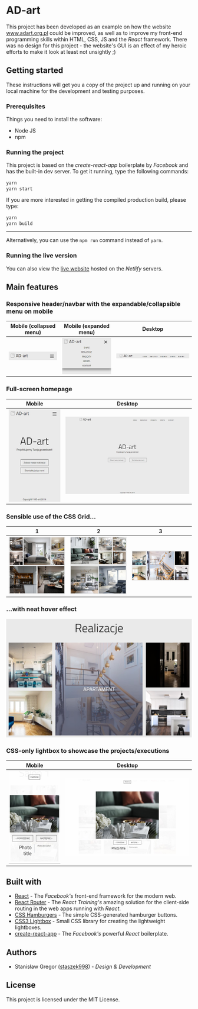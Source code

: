 # AD-art

This project has been developed as an example on how the website www.adart.org.pl could be improved, as well as to improve my front-end programming skills within HTML, CSS, JS and the _React_ framework. There was no design for this project - the website's GUI is an effect of my heroic efforts to make it look at least not unsightly ;)

## Getting started

These instructions will get you a copy of the project up and running on your local machine for the development and testing purposes.

### Prerequisites

Things you need to install the software:

- Node JS
- npm

### Running the project

This project is based on the _create-react-app_ boilerplate by _Facebook_ and has the built-in dev server. To get it running, type the following commands:

```
yarn
yarn start
```

If you are more interested in getting the compiled production build, please type:

```
yarn
yarn build
```

---

Alternatively, you can use the `npm run` command instead of `yarn`.

### Running the live version

You can also view the [live website](https://ad-art.netlify.com/) hosted on the _Netlify_ servers.

## Main features

### Responsive header/navbar with the expandable/collapsible menu on mobile

|                               Mobile (collapsed menu)                               |                                Mobile (expanded menu)                                |                                  Desktop                                   |
| :---------------------------------------------------------------------------------: | :----------------------------------------------------------------------------------: | :------------------------------------------------------------------------: |
| ![Mobile version of the header/navbar](./screenshots/navbar--mobile--collapsed.jpg) | !['Expanded' state of the header/navbar](./screenshots/navbar--mobile--expanded.jpg) | ![Desktop version of the header/navbar](./screenshots/navbar--desktop.jpg) |

### Full-screen homepage

|                               Mobile                               |                               Desktop                                |
| :----------------------------------------------------------------: | :------------------------------------------------------------------: |
| ![Mobile view of the homepage](./screenshots/homepage--mobile.jpg) | ![Desktop view of the homepage](./screenshots/homepage--desktop.jpg) |

### Sensible use of the CSS Grid...

| 1                                                     | 2                                                     | 3                                                     |
| ----------------------------------------------------- | ----------------------------------------------------- | ----------------------------------------------------- |
| ![CSS Grid example 2](./screenshots/grids/grid-2.jpg) | ![CSS Grid example 3](./screenshots/grids/grid-3.jpg) | ![CSS Grid example 1](./screenshots/grids/grid-1.jpg) |

### ...with neat hover effect

![CSS Grid cell hover effect example](./screenshots/hover-effect.jpg)

### CSS-only lightbox to showcase the projects/executions

|                               Mobile                               |                               Desktop                                |
| :----------------------------------------------------------------: | :------------------------------------------------------------------: |
| ![Mobile view of the lightbox](./screenshots/lightbox--mobile.jpg) | ![Desktop view of the lightbox](./screenshots/lightbox--desktop.jpg) |

## Built with

- [React](https://reactjs.org/) - The _Facebook's_ front-end framework for the modern web.
- [React Router](https://reacttraining.com/react-router/) - The _React Training's_ amazing solution for the client-side routing in the web apps running with _React_.
- [CSS Hamburgers](https://jonsuh.com/hamburgers/) - The simple CSS-generated hamburger buttons.
- [CSS3 Lightbox](https://tympanus.net/codrops/2011/12/26/css3-lightbox/) - Small CSS library for creating the lightweight lightboxes.
- [create-react-app](https://github.com/facebook/create-react-app) - The _Facebook's_ powerful _React_ boilerplate.

## Authors

- Stanisław Gregor ([staszek998](https://github.com/staszek998)) - _Design & Development_

## License

This project is licensed under the MIT License.
